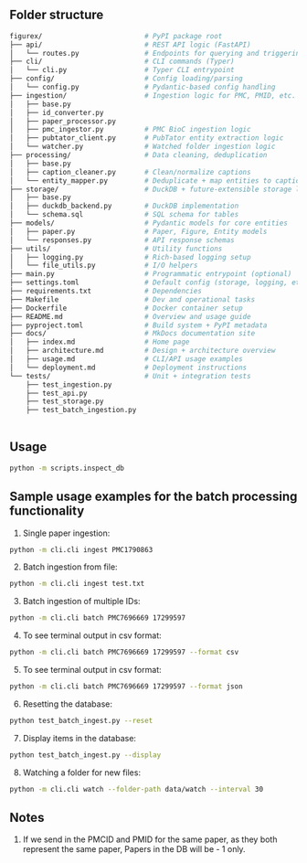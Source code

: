 ## Folder structure

```bash
figurex/                         # PyPI package root
├── api/                         # REST API logic (FastAPI)
│   └── routes.py                # Endpoints for querying and triggering ingestion
├── cli/                         # CLI commands (Typer)
│   └── cli.py                   # Typer CLI entrypoint
├── config/                      # Config loading/parsing
│   └── config.py                # Pydantic-based config handling
├── ingestion/                   # Ingestion logic for PMC, PMID, etc.
│   ├── base.py 
│   ├── id_converter.py
│   ├── paper_processor.py
│   ├── pmc_ingestor.py          # PMC BioC ingestion logic
│   ├── pubtator_client.py       # PubTator entity extraction logic
│   └── watcher.py               # Watched folder ingestion logic
├── processing/                  # Data cleaning, deduplication
│   ├── base.py
│   ├── caption_cleaner.py       # Clean/normalize captions
│   └── entity_mapper.py         # Deduplicate + map entities to captions
├── storage/                     # DuckDB + future-extensible storage logic
│   ├── base.py
│   ├── duckdb_backend.py        # DuckDB implementation
│   └── schema.sql               # SQL schema for tables
├── models/                      # Pydantic models for core entities
│   ├── paper.py                 # Paper, Figure, Entity models
│   └── responses.py             # API response schemas
├── utils/                       # Utility functions
│   ├── logging.py               # Rich-based logging setup
│   └── file_utils.py            # I/O helpers
├── main.py                      # Programmatic entrypoint (optional)
├── settings.toml                # Default config (storage, logging, etc.)
├── requirements.txt             # Dependencies
├── Makefile                     # Dev and operational tasks
├── Dockerfile                   # Docker container setup
├── README.md                    # Overview and usage guide
├── pyproject.toml               # Build system + PyPI metadata
├── docs/                        # MkDocs documentation site
│   ├── index.md                 # Home page
│   ├── architecture.md          # Design + architecture overview
│   ├── usage.md                 # CLI/API usage examples
│   └── deployment.md            # Deployment instructions
└── tests/                       # Unit + integration tests
    ├── test_ingestion.py
    ├── test_api.py
    ├── test_storage.py
    ├── test_batch_ingestion.py
    
```

## Usage 

```bash
python -m scripts.inspect_db
```

## Sample usage examples for the batch processing functionality
1. Single paper ingestion:

```bash
python -m cli.cli ingest PMC1790863
```

2. Batch ingestion from file:

```bash
python -m cli.cli ingest test.txt
```

3. Batch ingestion of multiple IDs:

```bash
python -m cli.cli batch PMC7696669 17299597
```

4. To see terminal output in csv format:

```bash
python -m cli.cli batch PMC7696669 17299597 --format csv
```

5. To see terminal output in csv format:

```bash
python -m cli.cli batch PMC7696669 17299597 --format json
```

6. Resetting the database:

```bash
python test_batch_ingest.py --reset
```

7. Display items in the database:

```bash
python test_batch_ingest.py --display
```

8. Watching a folder for new files:

```bash
python -m cli.cli watch --folder-path data/watch --interval 30
```

## Notes

1. If we send in the PMCID and PMID for the same paper, as they both represent the same paper, Papers in the DB will be - 1 only.
